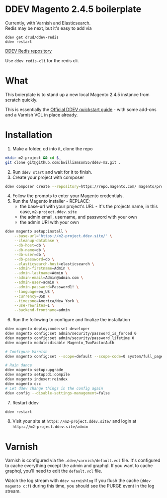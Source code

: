 # DDEV Magento 2.4.5 boilerplate
Currently, with Varnish and Elasticsearch.  
Redis may be next, but it's easy to add via 
```shell
ddev get drud/ddev-redis
ddev restart
```
[DDEV Redis repository](https://github.com/ddev/ddev-redis)

Use `ddev redis-cli` for the redis cli.

# What
This boierplate is to stand up a new local Magento 2.4.5 instance from scratch quickly.

This is essentially the [Official DDEV quickstart guide](https://ddev.readthedocs.io/en/stable/users/quickstart/#magento-2) - with some add-ons and a Varnish VCL in place already.

# Installation
1. Make a folder, cd into it, clone the repo
```bash
mkdir m2-project && cd $_
git clone git@github.com:bwilliamson55/ddev-m2.git . 
```
2. Run `ddev start` and wait for it to finish.
3. Create your project with composer
```bash
ddev composer create --repository=https://repo.magento.com/ magento/project-community-edition:2.4.5 -y 
```
4. Follow the prompts to enter your Magento credentials.
5. Run the Magento installer - REPLACE: 
   - the base-url with your project's URL - It's the projects name, in this case, `m2-project.ddev.site`
   - the admin email, username, and password with your own
   - the admin URI with your own
```bash
ddev magento setup:install \
    --base-url='https://m2-project.ddev.site/' \
    --cleanup-database \
    --db-host=db \
    --db-name=db \
    --db-user=db \
    --db-password=db \
    --elasticsearch-host=elasticsearch \
    --admin-firstname=Admin \
    --admin-lastname=Admin \
    --admin-email=Admin@admin.com \
    --admin-user=admin \
    --admin-password=Password1! \
    --language=en_US \
    --currency=USD \
    --timezone=America/New_York \
    --use-rewrites=1 \
    --backend-frontname=admin
```
6. Run the following to configure and finalize the installation
```bash
ddev magento deploy:mode:set developer
ddev magento config:set admin/security/password_is_forced 0
ddev magento config:set admin/security/password_lifetime 0
ddev magento module:disable Magento_TwoFactorAuth

# Configure Varnish
ddev magento config:set --scope=default --scope-code=0 system/full_page_cache/caching_application 2

# Rain dance
ddev magento setup:upgrade
ddev magento setup:di:compile
ddev magento indexer:reindex
ddev magento c:c
# Let ddev change things in the config again
ddev config --disable-settings-management=false
```
7. Restart ddev
```bash
ddev restart
```
8. Visit your site at `https://m2-project.ddev.site/` and login at `https://m2-project.ddev.site/admin`

# Varnish
Varnish is configured via the `.ddev/varnish/default.vcl` file.  It's configured to cache everything except the admin and graphql.  If you want to cache graphql, you'll need to edit the `default.vcl` file.

Watch the log stream with `ddev varnishlog`
If you flush the cache (`ddev magento c:f`) during this time, you should see the PURGE event in the log stream.
